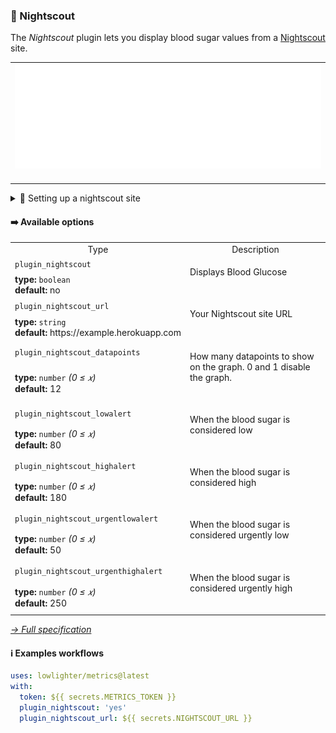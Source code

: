 ### 💉 Nightscout

The *Nightscout* plugin lets you display blood sugar values from a [Nightscout](http://nightscout.info) site.

<table>
  <td align="center">
    <img src="https://github.com/legoandmars/legoandmars/blob/master/metrics.plugin.nightscout.svg">
    <img width="900" height="1" alt="">
  </td>
</table>

<details>
<summary>💬 Setting up a nightscout site</summary>

The [nightscout website](http://www.nightscout.info/) details how to self-host a nightscout site. Check out the instructions there.

</details>

#### ➡️ Available options

<!--options-->
<table>
  <tr>
    <td align="center" nowrap="nowrap">Type</i></td><td align="center" nowrap="nowrap">Description</td>
  </tr>
  <tr>
    <td nowrap="nowrap"><code>plugin_nightscout</code></td>
    <td rowspan="2"><p>Displays Blood Glucose</p>
<img width="900" height="1" alt=""></td>
  </tr>
  <tr>
    <td nowrap="nowrap"><b>type:</b> <code>boolean</code>
<br>
<b>default:</b> no<br></td>
  </tr>
  <tr>
    <td nowrap="nowrap"><code>plugin_nightscout_url</code></td>
    <td rowspan="2"><p>Your Nightscout site URL</p>
<img width="900" height="1" alt=""></td>
  </tr>
  <tr>
    <td nowrap="nowrap"><b>type:</b> <code>string</code>
<br>
<b>default:</b> https://example.herokuapp.com<br></td>
  </tr>
  <tr>
    <td nowrap="nowrap"><code>plugin_nightscout_datapoints</code></td>
    <td rowspan="2"><p>How many datapoints to show on the graph. 0 and 1 disable the graph.</p>
<img width="900" height="1" alt=""></td>
  </tr>
  <tr>
    <td nowrap="nowrap"><b>type:</b> <code>number</code>
<i>(0 ≤
𝑥)</i>
<br>
<b>default:</b> 12<br></td>
  </tr>
  <tr>
    <td nowrap="nowrap"><code>plugin_nightscout_lowalert</code></td>
    <td rowspan="2"><p>When the blood sugar is considered low</p>
<img width="900" height="1" alt=""></td>
  </tr>
  <tr>
    <td nowrap="nowrap"><b>type:</b> <code>number</code>
<i>(0 ≤
𝑥)</i>
<br>
<b>default:</b> 80<br></td>
  </tr>
  <tr>
    <td nowrap="nowrap"><code>plugin_nightscout_highalert</code></td>
    <td rowspan="2"><p>When the blood sugar is considered high</p>
<img width="900" height="1" alt=""></td>
  </tr>
  <tr>
    <td nowrap="nowrap"><b>type:</b> <code>number</code>
<i>(0 ≤
𝑥)</i>
<br>
<b>default:</b> 180<br></td>
  </tr>
  <tr>
    <td nowrap="nowrap"><code>plugin_nightscout_urgentlowalert</code></td>
    <td rowspan="2"><p>When the blood sugar is considered urgently low</p>
<img width="900" height="1" alt=""></td>
  </tr>
  <tr>
    <td nowrap="nowrap"><b>type:</b> <code>number</code>
<i>(0 ≤
𝑥)</i>
<br>
<b>default:</b> 50<br></td>
  </tr>
  <tr>
    <td nowrap="nowrap"><code>plugin_nightscout_urgenthighalert</code></td>
    <td rowspan="2"><p>When the blood sugar is considered urgently high</p>
<img width="900" height="1" alt=""></td>
  </tr>
  <tr>
    <td nowrap="nowrap"><b>type:</b> <code>number</code>
<i>(0 ≤
𝑥)</i>
<br>
<b>default:</b> 250<br></td>
  </tr>
</table>
<!--/options-->

*[→ Full specification](metadata.yml)*

#### ℹ️ Examples workflows

<!--examples-->
```yaml
uses: lowlighter/metrics@latest
with:
  token: ${{ secrets.METRICS_TOKEN }}
  plugin_nightscout: 'yes'
  plugin_nightscout_url: ${{ secrets.NIGHTSCOUT_URL }}

```
<!--/examples-->